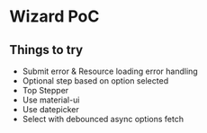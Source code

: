 # Wizard PoC


## Things to try
- Submit error & Resource loading error handling
- Optional step based on option selected
- Top Stepper
- Use material-ui
- Use datepicker
- Select with debounced async options fetch